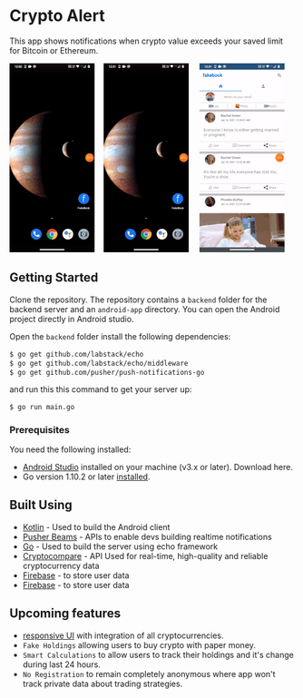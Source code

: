 # Crypto Alert
This app shows notifications when crypto value exceeds your saved limit for Bitcoin or Ethereum.

![login](https://github.com/tejmann/fakebook/blob/master/fb_signin_new.gif)&nbsp;&nbsp;&nbsp;&nbsp;![wall](https://github.com/tejmann/fakebook/blob/master/fb_wall_new.gif)&nbsp;&nbsp;&nbsp;&nbsp;
![search](https://github.com/tejmann/fakebook/blob/master/fb_search_new.gif)

## Getting Started

Clone the repository. The repository contains a `backend` folder for the backend server and an `android-app` directory. You can open the Android project directly in Android studio. 

Open the `backend` folder install the following dependencies:

```
$ go get github.com/labstack/echo
$ go get github.com/labstack/echo/middleware
$ go get github.com/pusher/push-notifications-go
```

and run this this command to get your server up:

```
$ go run main.go
```
### Prerequisites

You need the following installed:

- [Android Studio](https://developer.android.com/studio/index) installed on your machine (v3.x or later). Download here.
- Go version 1.10.2 or later [installed](https://golang.org/doc/install#install).



## Built Using
* [Kotlin](https://kotlinlang.org/) - Used to build the Android client
* [Pusher Beams](https://pusher.com/beams) - APIs to enable devs building realtime notifications
* [Go](https://golang.org/doc/install#install) - Used to build the server using echo framework
* [Cryptocompare](https://www.cryptocompare.com) - API Used for real-time, high-quality and reliable cryptocurrency data
* [Firebase](https://firebase.google.com) - to store user data
* [Firebase](https://firebase.google.com) - to store user data




## Upcoming features

- [responsive UI](https://github.com/J268sing/MyCrypto) with integration of all cryptocurrencies.
- `Fake Holdings` allowing users to buy crypto with paper money.
- `Smart Calculations` to allow users to track their holdings and it's change during last 24 hours.
- `No Registration` to remain completely anonymous where app won't track private data about trading strategies.
